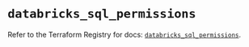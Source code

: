 # `databricks_sql_permissions`

Refer to the Terraform Registry for docs: [`databricks_sql_permissions`](https://registry.terraform.io/providers/databricks/databricks/1.45.0/docs/resources/sql_permissions).
